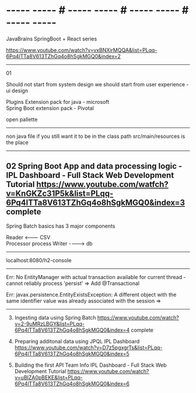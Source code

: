# ----- ----- # ----- ----- # ----- ----- # ----- ----- #

JavaBrains 
SpringBoot + React series 

https://www.youtube.com/watch?v=vxBNXirMQQA&list=PLqq-6Pq4lTTa8V613TZhGq4o8hSgkMGQ0&index=2

-----
01

Should not start from system design 
we should start from user experience - ui design 

Plugins 
Extension pack for java - microsoft  
Spring Boot extension pack - Pivotal 

open pallette 


-----

non java file 
if you still want it to be in the class path 
src/main/resources is the place 

-----

02 Spring Boot App and data processing logic - IPL Dashboard - Full Stack Web Development Tutorial
https://www.youtube.com/watfch?v=KnGKZc31P5k&list=PLqq-6Pq4lTTa8V613TZhGq4o8hSgkMGQ0&index=3
complete 
-----

Spring Batch basics 
has 3 major components

Reader     <---   CSV  
Processor         process 
Writer     ---->  db 

-----

localhost:8080/h2-console

-----

Err:
No EntityManager with actual transaction available for current thread -
cannot reliably process 'persist'
=> Add @Transactional

Err:
javax.persistence.EntityExistsException: A different object with the same identifier value was already associated with the session
=> 

-----

03. Ingesting data using Spring Batch 
https://www.youtube.com/watch?v=2-9uMRzLBGY&list=PLqq-6Pq4lTTa8V613TZhGq4o8hSgkMGQ0&index=4
complete 

04. Preparing additonal data using JPQL IPL Dashboard
https://www.youtube.com/watch?v=D7z5pgxgrTs&list=PLqq-6Pq4lTTa8V613TZhGq4o8hSgkMGQ0&index=5

05. Building the first API Team Info IPL Dashboard - Full Stack Web Development Tutorial
https://www.youtube.com/watch?v=uBlZA0pBEKE&list=PLqq-6Pq4lTTa8V613TZhGq4o8hSgkMGQ0&index=6



